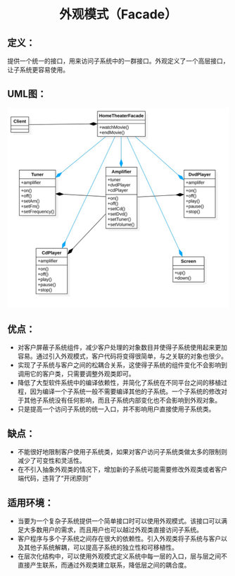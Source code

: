 <h1 align="center">外观模式（Facade）</h1>

## 定义：
提供一个统一的接口，用来访问子系统中的一群接口。外观定义了一个高层接口，让子系统更容易使用。

## UML图：
![Facade](/uml/Facade.jpg)

## 优点：
- 对客户屏蔽子系统组件，减少客户处理的对象数目并使得子系统使用起来更加容易。通过引入外观模式，客户代码将变得很简单，与之关联的对象也很少。
- 实现了子系统与客户之间的松耦合关系，这使得子系统的组件变化不会影响到调用它的客户类，只需要调整外观类即可。
- 降低了大型软件系统中的编译依赖性，并简化了系统在不同平台之间的移植过程，因为编译一个子系统一般不需要编译其他的子系统。一个子系统的修改对于其他子系统没有任何影响，而且子系统内部变化也不会影响到外观对象。
- 只是提高一个访问子系统的统一入口，并不影响用户直接使用子系统类。

## 缺点：
- 不能很好地限制客户使用子系统类，如果对客户访问子系统类做太多的限制则减少了可变性和灵活性。
- 在不引入抽象外观类的情况下，增加新的子系统可能需要修改外观类或者客户端代码，违背了“开闭原则”

## 适用环境：
- 当要为一个复杂子系统提供一个简单接口时可以使用外观模式。该接口可以满足大多数用户的需求，而且用户也可以越过外观类直接访问子系统。
- 客户程序与多个子系统之间存在很大的依赖性。引入外观类将子系统与客户以及其他子系统解耦，可以提高子系统的独立性和可移植性。
- 在层次化结构中，可以使用外观模式定义系统中每一层的入口，层与层之间不直接产生联系，而通过外观类建立联系，降低层之间的耦合度。